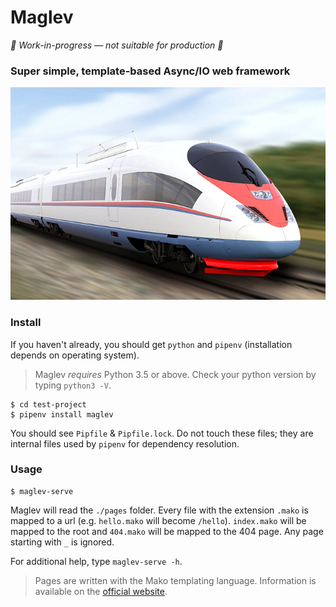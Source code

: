 # Maglev
*🚧 Work-in-progress &mdash; not suitable for production 🚧*
### Super simple, template-based Async/IO web framework
![](train.jpg)

### Install
If you haven't already, you should get `python` and `pipenv` (installation depends on operating system).
> Maglev *requires* Python 3.5 or above. Check your python version by typing `python3 -V`.

```
$ cd test-project
$ pipenv install maglev
```
You should see `Pipfile` & `Pipfile.lock`. Do not touch these files; they are internal files used by `pipenv` for dependency resolution.

### Usage
```
$ maglev-serve
```

Maglev will read the `./pages` folder. Every file with the extension `.mako` is mapped to a url (e.g. `hello.mako` will become `/hello`). `index.mako` will be mapped to the root and `404.mako` will be mapped to the 404 page. Any page starting with `_` is ignored.

For additional help, type `maglev-serve -h`.

> Pages are written with the Mako templating language. Information is available on the [official website](http://www.makotemplates.org/).
